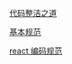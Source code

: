 [代码整洁之道](https://github.com/alivebao/clean-code-js/blob/master/README.md)

[基本规范](http://alloyteam.github.io/CodeGuide/)

[react 编码规范](https://github.com/JasonBoy/javascript/tree/master/react)